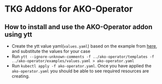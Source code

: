 # TKG Addons for AKO-Operator

## How to install and use the AKO-Operator addon using ytt

- Create the ytt value yaml(`values.yaml`) based on the example from [here](./examples), and substitute the values for your case
- Run `ytt --ignore-unknown-comments -f ../ako-operator/templates -f ../ako-operator/examples/values.yaml > ako-operator.yaml`
- Run `kubectl apply -f ako-operator.yaml`. Once you have applied the `ako-operator.yaml` you should be able to see required resources are creating. 